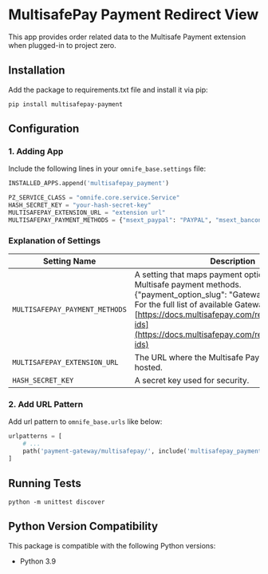 # MultisafePay Payment Redirect View

This app provides order related data to the Multisafe Payment extension when plugged-in to project zero.

## Installation

Add the package to requirements.txt file and install it via pip:

    pip install multisafepay-payment

## Configuration

### 1. Adding App
Include the following lines in your `omnife_base.settings` file:

```python
INSTALLED_APPS.append('multisafepay_payment')

PZ_SERVICE_CLASS = "omnife.core.service.Service"
HASH_SECRET_KEY = "your-hash-secret-key"
MULTISAFEPAY_EXTENSION_URL = "extension url"
MULTISAFEPAY_PAYMENT_METHODS = {"msext_paypal": "PAYPAL", "msext_bancontact": "MISTERCASH"} 
```

### Explanation of Settings

| Setting Name                   | Description                                                                                                                                                                                                                                                                          |
|--------------------------------|--------------------------------------------------------------------------------------------------------------------------------------------------------------------------------------------------------------------------------------------------------------------------------------|
| `MULTISAFEPAY_PAYMENT_METHODS` | A setting that maps payment option slugs to Multisafe payment methods. <br/> {"payment_option_slug": "Gateway ID"}<br/>For the full list of available Gateway IDs, visit: [https://docs.multisafepay.com/reference/gateway-ids](https://docs.multisafepay.com/reference/gateway-ids) |
| `MULTISAFEPAY_EXTENSION_URL`   | The URL where the Multisafe Payment extension is hosted.                                                                                                                                                                                                                             |
| `HASH_SECRET_KEY`              | A secret key used for security.                                                                                                                                                                                                                                                      |



### 2. Add URL Pattern
Add url pattern to `omnife_base.urls` like below:
```python
urlpatterns = [
    # ...
    path('payment-gateway/multisafepay/', include('multisafepay_payment.urls')),
]
```

## Running Tests

    python -m unittest discover

## Python Version Compatibility

This package is compatible with the following Python versions:
  - Python 3.9
